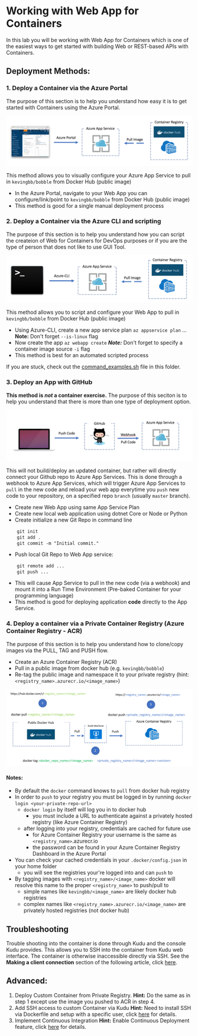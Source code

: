 ﻿# Working with Web App for Containers

In this lab you will be working with Web App for Containers which is one of the easiest ways to get started with building Web or REST-based APIs with Containers.

## Deployment Methods:

### 1. Deploy a Container via the Azure Portal

The purpose of this section is to help you understand how easy it is to get started with Containers using the Azure Portal.

![pull/tag/push](images/deploy_container_with_portal.png)

This method allows you to visually configure your Azure App Service to pull in ```kevingbb/bobble``` from Docker Hub (public image)
- In the Azure Portal, navigate to your Web App you can configure/link/point to ``kevingbb/bobble`` from Docker Hub (public image)
- This method is good for a single manual deployment process

### 2. Deploy a Container via the Azure CLI and scripting

The purpose of this section is to help you understand how you can script the createion of Web for Containers for DevOps purposes or if you are the type of person that does not like to use GUI Tool.

![pull/tag/push](images/deploy_container_with_cli.png)

This method allows you to script and configure your Web App to pull in ``kevingbb/bobble`` from Docker Hub (public image)
- Using Azure-CLI, create a new app service plan ```az appservice plan``` ... **Note:** Don't forget ```--is-linux``` flag
- Now create the app ```az webapp create``` ***Note:*** Don't forget to specify a container image source ```-i``` flag
- This method is best for an automated scripted process

If you are stuck, check out the [command_examples.sh](command_examples.sh) file in this folder.

### 3. Deploy an App with GitHub

**This method is ___not___ a container exercise.**
The purpose of this seciton is to help you understand that there is more than one type of deployment option.

![pull/tag/push](images/deploy_app_with_github.png)

This will not build/deploy an updated container, but rather will directly connect your Github repo to Azure App Services.  This is done through a webhook to Azure App Services, which will trigger Azure App Services to ```pull``` in the new code and reload your web app everytime you ```push``` new code to your repository, on a specified repo ```branch``` (usually ```master``` branch).

- Create new Web App using same App Service Plan
- Create new local web application using dotnet Core or Node or Python
- Create initialize a new Git Repo in command line
```:bash
    git init
    git add .
    git commit -m "Initial commit."
```
- Push local Git Repo to Web App service:
```:bash
    git remote add ...
    git push ...
```
- This will cause App Service to pull in the new code (via a webhook) and mount it into a Run Time Environment (Pre-baked Container for your programming language)
- This method is good for deploying application **code** directly to the App Service.

### 4. Deploy a container via a Private Container Registry (Azure Container Registry - ACR)

The purpose of this section is to help you understand how to clone/copy images via the PULL, TAG and PUSH flow.

- Create an Azure Container Registry (ACR)
- Pull in a public image from docker hub (e.g. ```kevingbb/bobble```)
- Re-tag the public image and namespace it to your private registry (hint: ```<registry_name>.azurecr.io/<image_name>```)

![pull/tag/push](images/docker_push_to_registry.png)

#### Notes:

- By default the ```docker``` command knows to ```pull``` from docker hub registry
- In order to ```push``` to your registry you must be logged in by running ```docker login <your-private-repo-url>```
    - ```docker login``` by itself will log you in to docker hub
        - you must include a URL to authenticate against a privately hosted registry (like Azure Container Registry)
    - after logging into your registry, credentials are cached for future use
        - for Azure Container Registry your username is the same as ```<registry_name>```.azurecr.io
        - the password can be found in your Azure Container Registry Dashboard in the Azure Portal
- You can check your cached credentials in your ```.docker/config.json``` in your home folder
    - you will see the registries your're logged into and can ```push``` to
- By tagging images with ```<registry_name>/<image_name>``` docker will resolve this name to the proper ```<registry_name>``` to push/pull to
    - simple names like ```kevingbb/<image_name>``` are likely docker hub registries
    - complex names like ```<registry_name>.azurecr.io/<image_name>``` are privately hosted registries (not docker hub)
    

## Troubleshooting

Trouble shooting into the container is done through Kudu and the console Kudu provides.  This allows you to SSH into the container from Kudu web interface.  The container is otherwise inaccessible directly via SSH. See the **Making a client connection** section of the following article, click [here](https://docs.microsoft.com/en-us/azure/app-service/containers/app-service-linux-ssh-support).

## Advanced:

1. Deploy Custom Container from Private Registry.
    **Hint:** Do the same as in step 1 except use the image you pushed to ACR in step 4.
2. Add SSH access to custom Container via Kudu
    **Hint:** Need to install SSH via Dockerfile and setup with a specific user, click [here](https://docs.microsoft.com/en-us/azure/app-service/containers/app-service-linux-ssh-support) for details.
3. Implement Continuous Integration
    **Hint:** Enable Continuous Deployment feature, click [here](https://docs.microsoft.com/en-us/azure/app-service/containers/app-service-linux-ci-cd) for details.

